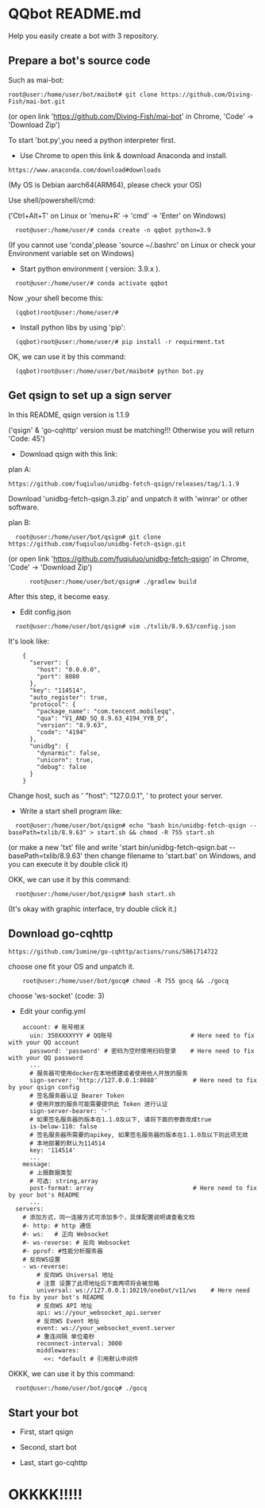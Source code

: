 # QQbot README.md
Help you easily create a bot with 3 repository.

## Prepare a bot's source code
Such as mai-bot:

```
root@user:/home/user/bot/maibot# git clone https://github.com/Diving-Fish/mai-bot.git
```

(or open link 'https://github.com/Diving-Fish/mai-bot' in Chrome, 'Code' -> 'Download Zip')

To start 'bot.py',you need a python interpreter first.

 - Use Chrome to open this link & download Anaconda and install.

```
https://www.anaconda.com/download#downloads
```

(My OS is Debian aarch64(ARM64), please check your OS)

Use shell/powershell/cmd:

('Ctrl+Alt+T' on Linux or 'menu+R' -> 'cmd' -> 'Enter' on Windows)

```
  root@user:/home/user/# conda create -n qqbot python=3.9
```

(If you cannot use 'conda',please 'source ~/.bashrc' on Linux or check your Environment variable set on Windows)

 - Start python environment ( version: 3.9.x ).

```
  root@user:/home/user/# conda activate qqbot
```

Now ,your shell become this:

```
  (qqbot)root@user:/home/user/# 
```

 - Install python libs by using 'pip':

```
  (qqbot)root@user:/home/user/# pip install -r requirment.txt
```

OK, we can use it by this command:

```
  (qqbot)root@user:/home/user/bot/maibot# python bot.py
```

## Get qsign to set up a sign server
In this README, qsign version is 1.1.9 

('qsign' & 'go-cqhttp' version must be matching!!! Otherwise you will return 'Code: 45')

 - Download qsign with this link:

plan A:

    https://github.com/fuqiuluo/unidbg-fetch-qsign/releases/tag/1.1.9

Download 'unidbg-fetch-qsign.3.zip' and unpatch it with 'winrar' or other software.

plan B:

      root@user:/home/user/bot/qsign# git clone https://github.com/fuqiuluo/unidbg-fetch-qsign.git

(or open link 'https://github.com/fuqiuluo/unidbg-fetch-qsign' in Chrome, 'Code' -> 'Download Zip')
   
```
      root@user:/home/user/bot/qsign# ./gradlew build
```

After this step, it become easy.

 - Edit config.json

```
  root@user:/home/user/bot/qsign# vim ./txlib/8.9.63/config.json
```

It's look like:
```
    {
      "server": {
        "host": "0.0.0.0",
        "port": 8080
      },
      "key": "114514",
      "auto_register": true,
      "protocol": {
        "package_name": "com.tencent.mobileqq",
        "qua": "V1_AND_SQ_8.9.63_4194_YYB_D",
        "version": "8.9.63",
        "code": "4194"
      },
      "unidbg": {
        "dynarmic": false,
        "unicorn": true,
        "debug": false
      }
    }
```

Change host, such as ' "host": "127.0.0.1", ' to protect your server.

 - Write a start shell program like:

```
  root@user:/home/user/bot/qsign# echo "bash bin/unidbg-fetch-qsign --basePath=txlib/8.9.63" > start.sh && chmod -R 755 start.sh
```

(or make a new 'txt' file and write 'start bin/unidbg-fetch-qsign.bat --basePath=txlib/8.9.63' then change filename to 'start.bat' on Windows, and you can execute it by double click it)

OKK, we can use it by this command:

```
  root@user:/home/user/bot/qsign# bash start.sh
```

(It's okay with graphic interface, try double click it.)

## Download go-cqhttp

```
https://github.com/1umine/go-cqhttp/actions/runs/5861714722
```

choose one fit your OS and unpatch it.

```
    root@user:/home/user/bot/gocq# chmod -R 755 gocq && ./gocq
```

choose 'ws-socket' (code: 3)

 - Edit your config.yml

```
    account: # 账号相关
      uin: 350XXXXYYY # QQ账号                      # Here need to fix with your QQ account
      password: 'password' # 密码为空时使用扫码登录    # Here need to fix with your QQ password
      ... 
      # 服务器可使用docker在本地搭建或者使用他人开放的服务
      sign-server: 'http://127.0.0.1:8080'          # Here need to fix by your qsign config
      # 签名服务器认证 Bearer Token
      # 使用开放的服务可能需要提供此 Token 进行认证
      sign-server-bearer: '-'
      # 如果签名服务器的版本在1.1.0及以下, 请将下面的参数改成true
      is-below-110: false
      # 签名服务器所需要的apikey, 如果签名服务器的版本在1.1.0及以下则此项无效
      # 本地部署的默认为114514
      key: '114514'
      ...
    message:
      # 上报数据类型
      # 可选: string,array
      post-format: array                            # Here need to fix by your bot's README
      ...
  servers:
    # 添加方式，同一连接方式可添加多个，具体配置说明请查看文档
    #- http: # http 通信
    #- ws:   # 正向 Websocket
    #- ws-reverse: # 反向 Websocket
    #- pprof: #性能分析服务器
    # 反向WS设置
    - ws-reverse:
        # 反向WS Universal 地址
        # 注意 设置了此项地址后下面两项将会被忽略
        universal: ws://127.0.0.1:10219/onebot/v11/ws    # Here need to fix by your bot's README
        # 反向WS API 地址
        api: ws://your_websocket_api.server
        # 反向WS Event 地址
        event: ws://your_websocket_event.server
        # 重连间隔 单位毫秒
        reconnect-interval: 3000
        middlewares:
          <<: *default # 引用默认中间件
```

OKKK, we can use it by this command:

```
  root@user:/home/user/bot/gocq# ./gocq
```

## Start your bot

 - First, start qsign

 - Second, start bot

 - Last, start go-cqhttp

# OKKKK!!!!!
